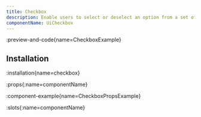 ```yaml
---
title: Checkbox
description: Enable users to select or deselect an option from a set of choices
componentName: UiCheckbox
---
```


:preview-and-code{name=CheckboxExample}

## Installation

:installation{name=checkbox}

:props{:name=componentName}

:component-example{name=CheckboxPropsExample}

:slots{:name=componentName}
